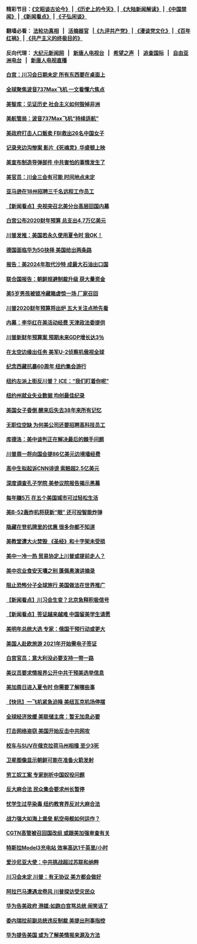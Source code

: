 #### 精彩节目：[《文昭谈古论今》](http://134.209.198.168/wenzhao) | [《历史上的今天》](http://134.209.198.168/today-in-history) | [《大陆新闻解读》](http://134.209.198.168/ntdtv-comedy) | [《中国禁闻》](http://134.209.198.168/ntdtv-news) | [《新闻看点》](http://134.209.198.168/news-insight) | [《子弘闲谈》](http://134.209.198.168/zihongxiantan/) 

 #### 翻墙必看： [法轮功真相](http://134.209.198.168:10000/videos/truth.html) &nbsp;&nbsp;|&nbsp;&nbsp; [活摘器官](http://134.209.198.168:10000/videos/res/Organs/) &nbsp;&nbsp;|[《九评共产党》](http://134.209.198.168:10000/videos/jiuping) | [《漫谈党文化》](http://134.209.198.168:10000/videos/mtdwh) | [《百年红祸》](http://134.209.198.168:10000/videos/bnhh) | [《共产主义的终极目的》](http://134.209.198.168:10000/videos/res/zjmd) 

 #### 反向代理： [大纪元新闻网](http://134.209.198.168:10080/) &nbsp;&nbsp;|&nbsp;&nbsp; [新唐人电视台](http://134.209.198.168:8000/) &nbsp;&nbsp;|&nbsp;&nbsp; [希望之声](http://134.209.198.168:8200/) &nbsp;&nbsp;|&nbsp;&nbsp; [追查国际](http://134.209.198.168:10010/) &nbsp;&nbsp;|&nbsp;&nbsp; [自由亚洲电台](http://134.209.198.168:9800/) &nbsp;&nbsp;|&nbsp;&nbsp; [新唐人电视直播](http://134.209.198.168/) 

#### [白宫：川习会日期未定 所有东西要在桌面上](../pages/nsc412/n11106437.md?t=03120336) 

#### [全球聚焦波音737Max飞机 一文看懂六焦点](../pages/nsc412/n11106469.md?t=03120336) 

#### [美智库：见证历史 社会主义如何毁掉非洲](../pages/nsc412/n11106407.md?t=03120336) 

#### [美航管局：波音737Max飞机“持续适航”](../pages/nsc412/n11106409.md?t=03120336) 

#### [美政府打击人口贩卖 FBI救出26名中国女子](../pages/nsc412/n11106125.md?t=03120336) 

#### [记录夹边沟惨案 影片《死魂灵》华盛顿上映](../pages/nsc412/n11106295.md?t=03120336) 

#### [美宣布制造导弹部件 中共害怕的事情发生了](../pages/nsc412/n11106256.md?t=03120336) 

#### [美官员：川金三会有可能 时间地点未定](../pages/nsc412/n11106114.md?t=03120336) 

#### [亚马逊在18州招聘三千名远程工作员工](../pages/nsc412/n11105885.md?t=03120336) 

#### [【新闻看点】央视突召北美分台高层回国内幕](../pages/nsc412/n11105677.md?t=03120336) 

#### [白宫公布2020财年预算 总支出4.7万亿美元](../pages/nsc412/n11105935.md?t=03120336) 

#### [川普发推：美国若永久使用夏令时 我OK！](../pages/nsc412/n11105746.md?t=03120336) 

#### [德国面临华为5G抉择 美国给出两条路](../pages/nsc412/n11105781.md?t=03120336) 

#### [报告：美2024年取代沙特 成最大石油出口国](../pages/nsc412/n11105598.md?t=03120336) 

#### [联合国报告：朝鲜规避制裁升级 获大量资金](../pages/nsc412/n11105689.md?t=03120336) 

#### [美5岁男孩被锁冷藏箱虚惊一场 厂家召回](../pages/nsc412/n11105390.md?t=03120336) 

#### [川普2020财年预算将出炉 五大关注点抢先看](../pages/nsc412/n11103689.md?t=03120336) 

#### [内幕：李华红在美活动经费 天津政法委提供](../pages/nsc412/n11103728.md?t=03120336) 

#### [川普新财年预算案 预期未来GDP增长达3％](../pages/nsc412/n11105107.md?t=03120336) 

#### [在太空边缘出任务 美军U-2侦察机傲视全球](../pages/nsc412/n11104969.md?t=03120336) 

#### [纪念西藏抗暴60周年 纽约集会游行](../pages/nsc412/n11104402.md?t=03120336) 

#### [纽约左派上街反川普？ ICE：“我们盯着你呢”](../pages/nsc412/n11104437.md?t=03120336) 

#### [纽约州就业失业数据 均创最佳纪录](../pages/nsc412/n11104420.md?t=03120336) 

#### [美国女子昏倒 醒来后失去38年来所有记忆](../pages/nsc412/n11104395.md?t=03120336) 

#### [无职位空缺 为何美公司还要招聘高科技员工](../pages/nsc412/n11101878.md?t=03120336) 

#### [库德洛：美中谈判正在解决最后的棘手问题](../pages/nsc412/n11103536.md?t=03120336) 

#### [川普周一将向国会提86亿美元边境墙经费](../pages/nsc412/n11103261.md?t=03120336) 

#### [高中生拟起诉CNN诽谤 索赔超2.5亿美元](../pages/nsc412/n11103142.md?t=03120336) 

#### [深度调查孔子学院 美参议院报告揭示黑幕](../pages/nsc412/n11100131.md?t=03120336) 

#### [每年赚5万 在五个美国城市可过轻松生活](../pages/nsc412/n11085295.md?t=03120336) 

#### [美B-52轰炸机将获新“眼” 还可投智能炸弹](../pages/nsc412/n11095449.md?t=03120336) 

#### [隐藏在登机牌里的优惠 很多你都不知道](../pages/nsc412/n11029660.md?t=03120336) 

#### [美教堂遭大火焚毁 《圣经》和十字架未受损](../pages/nsc412/n11102335.md?t=03120336) 

#### [美中一冷一热 贸易协定上川普或提前走人？](../pages/nsc412/n11102055.md?t=03120336) 

#### [美中农业食安天壤之别 蓬佩奥演讲摘录](../pages/nsc412/n11102067.md?t=03120336) 

#### [阻止恐怖分子全球旅行 美国做法在世界推广](../pages/nsc412/n11101930.md?t=03120336) 

#### [【新闻看点】川习会生变？北京急释积极信号](../pages/nsc412/n11101718.md?t=03120336) 

#### [【新闻看点】签证越来越难 中国留美学生请愿](../pages/nsc412/n11101670.md?t=03120336) 

#### [美明年总统大选 专家：俄国干预行动或更大](../pages/nsc412/n11101775.md?t=03120336) 

#### [美国人赴欧旅游 2021年开始需电子签证](../pages/nsc412/n11101643.md?t=03120336) 

#### [白宫官员：意大利没必要支持一带一路](../pages/nsc412/n11101722.md?t=03120336) 

#### [美议员要求情报界公开中共干预美选举信息](../pages/nsc412/n11101681.md?t=03120336) 

#### [美加周日进入夏令时 你需要了解哪些事](../pages/nsc412/n11100102.md?t=03120336) 

#### [【快讯】一飞机紧急迫降 美纽瓦克机场停摆](../pages/nsc412/n11101574.md?t=03120336) 

#### [全球经济放缓 美联储主席：暂无加息必要](../pages/nsc412/n11101557.md?t=03120336) 

#### [打击网络盗窃 美国开始反击中共网攻](../pages/nsc412/n11099537.md?t=03120336) 

#### [校车与SUV在俄克拉荷马州相撞 至少3死](../pages/nsc412/n11101497.md?t=03120336) 

#### [卫星图像显示朝鲜可能在准备火箭发射](../pages/nsc412/n11101436.md?t=03120336) 

#### [劳工奴工案 专家剖析中国奴役问题](../pages/nsc412/n11100805.md?t=03120336) 

#### [反大麻合法 民众集会要求州长暂停](../pages/nsc412/n11100827.md?t=03120336) 

#### [忧学生过早染毒 纽约教育界反对大麻合法](../pages/nsc412/n11100822.md?t=03120336) 

#### [战力强大如海上堡垒 航空母舰如何运作？](../pages/nsc412/n11101107.md?t=03120336) 

#### [CGTN高管被召回国改组 或跟美加强审查有关](../pages/nsc412/n11100865.md?t=03120336) 

#### [特斯拉Model3充电站 效率高达1千英里/小时](../pages/nsc412/n11100121.md?t=03120336) 

#### [爱沙尼亚大使：中共挑战超过苏联和纳粹](../pages/nsc412/n11100574.md?t=03120336) 

#### [川习会未定 川普：有无协议 美方都会做好](../pages/nsc412/n11099895.md?t=03120336) 

#### [阿拉巴马遭遇龙卷风 川普探访受灾民众](../pages/nsc412/n11100206.md?t=03120336) 

#### [华为告美政府 港媒:如跑白宫骂总统 闹笑话了](../pages/nsc412/n11100135.md?t=03120336) 

#### [委内瑞拉前副总统违反制裁 美提出刑事指控](../pages/nsc412/n11100172.md?t=03120336) 

#### [华为提告美国 或为了解美情报来源及方法](../pages/nsc412/n11100009.md?t=03120336) 

